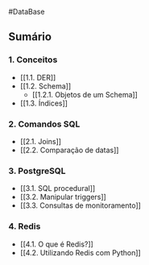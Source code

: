 #DataBase 

## **Sumário**

### 1. Conceitos

- [[1.1. DER]]
- [[1.2. Schema]]
	- [[1.2.1. Objetos de um Schema]]
- [[1.3. Índices]]

### 2. Comandos SQL

- [[2.1. Joins]]
- [[2.2. Comparação de datas]]

### 3. PostgreSQL

- [[3.1. SQL procedural]]
- [[3.2. Manipular triggers]]
- [[3.3. Consultas de monitoramento]]

### 4. Redis

- [[4.1. O que é Redis?]]
- [[4.2. Utilizando Redis com Python]]
